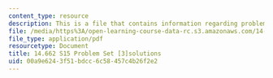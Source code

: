 ```yaml
---
content_type: resource
description: This is a file that contains information regarding problem set 3 solutions.
file: /media/https%3A/open-learning-course-data-rc.s3.amazonaws.com/14-662-labor-economics-ii-spring-2015/00a9e6243f51bdcc6c58457c4b26f2e2_MIT14_662S15_pset3_sol.pdf
file_type: application/pdf
resourcetype: Document
title: 14.662 S15 Problem Set [3]solutions
uid: 00a9e624-3f51-bdcc-6c58-457c4b26f2e2
---
```

